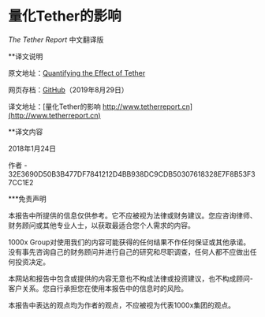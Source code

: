 # 量化Tether的影响

*The Tether Report* 中文翻译版

**译文说明

原文地址：[Quantifying the Effect of Tether](https://www.tetherreport.com)

网页存档：[GitHub](https://github.com/tianshanghong/tether-report-cn/blob/master/archive.html)（2019年8月29日）

译文地址：[量化Tether的影响 http://www.tetherreport.cn](http://www.tetherreport.cn)

**译文内容

2018年1月24日

作者 - 32E3690D50B3B477DF7841212D4BB938DC9CDB50307618328E7F8B53F37CC1E2

***免责声明

本报告中所提供的信息仅供参考。它不应被视为法律或财务建议。您应咨询律师、财务顾问或其他专业人士，以获取最适合您个人需求的内容。

1000x Group对使用我们的内容可能获得的任何结果不作任何保证或其他承诺。没有事先咨询自己的财务顾问并进行自己的研究和尽职调查，任何人都不应做出任何投资决定。

本网站和报告中包含或提供的内容无意也不构成法律或投资建议，也不构成顾问-客户关系。您自行承担您在使用本报告中的信息时的风险。

本报告中表达的观点均为作者的观点，不应被视为代表1000x集团的观点。
